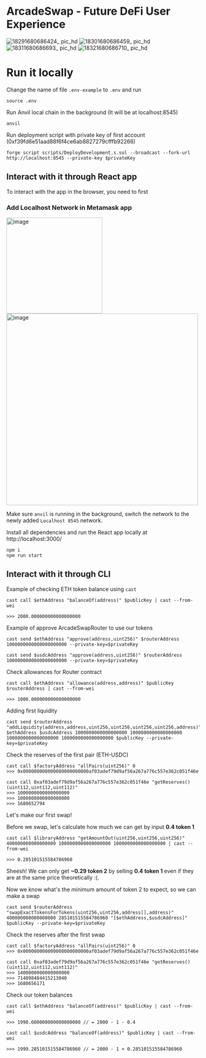 # ArcadeSwap - Future DeFi User Experience

![18291680686424_ pic_hd](https://user-images.githubusercontent.com/56213581/230039029-f31ad0f3-1842-4908-a9d2-01c3ab507b3c.jpg)
![18301680686459_ pic_hd](https://user-images.githubusercontent.com/56213581/230039047-13b44b80-f52b-45da-ba03-fd836b1bf33e.jpg)
![18311680686693_ pic_hd](https://user-images.githubusercontent.com/56213581/230039813-18078cfe-1104-496d-905a-deaa683a5751.jpg)
![18321680686710_ pic_hd](https://user-images.githubusercontent.com/56213581/230039829-238e02db-09b7-4816-a077-0c72b997f4b9.jpg)

<!---
![Frame 10](https://user-images.githubusercontent.com/56213581/227741678-c0352b46-2a54-4136-9c47-4f725ada1429.png)
![Frame 11](https://user-images.githubusercontent.com/56213581/227741690-9c921702-c0fb-405d-bf0f-874cd029cc6a.png)
![Frame 12](https://user-images.githubusercontent.com/56213581/227746937-88d5bcfc-fa28-4902-9cc9-020e7f732c1b.png)
-->

# Run it locally

Change the name of file `.env-example` to `.env` and run

```shell
source .env
```

Run Anvil local chain in the background (It will be at localhost:8545)

```shell
anvil
```

Run deployment script with private key of first account (0xf39fd6e51aad88f6f4ce6ab8827279cfffb92266)

```shell
forge script scripts/DeployDevelopment.s.sol --broadcast --fork-url http://localhost:8545 --private-key $privateKey
```

## Interact with it through React app

To interact with the app in the browser, you need to first

### Add Localhost Network in Metamask app

<div style="inline">
<img width="250" alt="image" src="https://user-images.githubusercontent.com/56213581/230732991-fb1b4008-3b5f-448c-86c3-a23b5d2c68b0.png">

<img width="500" alt="image" src="https://user-images.githubusercontent.com/56213581/230733007-b42a465d-4a0c-476a-bc7d-67e13d7db50b.png">
</div>

Make sure `anvil` is running in the background, switch the network to the newly added `Localhost 8545` network. 

Install all dependencies and run the React app locally at http://localhost:3000/

```shell
npm i
npm run start
```

## Interact with it through CLI

Example of checking ETH token balance using `cast`

```shell
cast call $ethAddress "balanceOf(address)" $publicKey | cast --from-wei

>>> 2000.000000000000000000
```

Example of approve ArcadeSwapRouter to use our tokens

```shell
cast send $ethAddress "approve(address,uint256)" $routerAddress 1000000000000000000000 --private-key=$privateKey
```

```shell
cast send $usdcAddress "approve(address,uint256)" $routerAddress 1000000000000000000000 --private-key=$privateKey
```

Check allowances for Router contract

```shell
cast call $ethAddress "allowance(address,address)" $publicKey $routerAddress | cast --from-wei

>>> 1000.000000000000000000
```

Adding first liquidity

```shell
cast send $routerAddress "addLiquidity(address,address,uint256,uint256,uint256,uint256,address)" $ethAddress $usdcAddress 1000000000000000000 1000000000000000000 1000000000000000000 1000000000000000000 $publicKey --private-key=$privateKey
```

Check the reserves of the first pair (ETH-USDC)

```shell
cast call $factoryAddress "allPairs(uint256)" 0
>>> 0x000000000000000000000000af03adef79d9af56a267a776c557e362c051f46e

cast call 0xaf03adef79d9af56a267a776c557e362c051f46e "getReserves()(uint112,uint112,uint112)"
>>> 1000000000000000000
>>> 1000000000000000000
>>> 1680652794
```

Let's make our first swap!

Before we swap, let's calculate how much we can get by input **0.4 token 1**

```shell
cast call $libraryAddress "getAmountOut(uint256,uint256,uint256)" 400000000000000000 1000000000000000000 1000000000000000000 | cast --from-wei

>>> 0.285101515584786960
```

Sheesh! We can only get **~0.29 token 2** by selling **0.4 token 1** even if they are at the same price theoretically :(.

Now we know what's the minimum amount of token 2 to expect, so we can make a swap

```shell
cast send $routerAddress "swapExactTokensForTokens(uint256,uint256,address[],address)" 400000000000000000 285101515584786960 "[$ethAddress,$usdcAddress]" $publicKey --private-key=$privateKey
```

Check the reserves after the first swap

```shell
cast call $factoryAddress "allPairs(uint256)" 0
>>> 0x000000000000000000000000af03adef79d9af56a267a776c557e362c051f46e

cast call 0xaf03adef79d9af56a267a776c557e362c051f46e "getReserves()(uint112,uint112,uint112)"
>>> 1400000000000000000
>>> 714898484415213040
>>> 1680656171
```

Check our token balances

```shell
cast call $ethAddress "balanceOf(address)" $publicKey | cast --from-wei

>>> 1998.600000000000000000 // = 2000 - 1 - 0.4
```

```shell
cast call $usdcAddress "balanceOf(address)" $publicKey | cast --from-wei

>>> 1999.285101515584786960 // = 2000 - 1 + 0.285101515584786960
```
